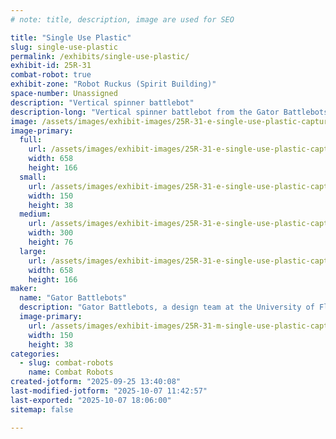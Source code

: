 ```yaml
---
# note: title, description, image are used for SEO

title: "Single Use Plastic"
slug: single-use-plastic
permalink: /exhibits/single-use-plastic/
exhibit-id: 25R-31
combat-robot: true
exhibit-zone: "Robot Ruckus (Spirit Building)"
space-number: Unassigned
description: "Vertical spinner battlebot"
description-long: "Vertical spinner battlebot from the Gator Battlebots team at the University of Florida"
image: /assets/images/exhibit-images/25R-31-e-single-use-plastic-capture-5155-300x76.PNG
image-primary: 
  full:
    url: /assets/images/exhibit-images/25R-31-e-single-use-plastic-capture-5155-full.PNG
    width: 658
    height: 166
  small:
    url: /assets/images/exhibit-images/25R-31-e-single-use-plastic-capture-5155-150x38.PNG
    width: 150
    height: 38
  medium:
    url: /assets/images/exhibit-images/25R-31-e-single-use-plastic-capture-5155-300x76.PNG
    width: 300
    height: 76
  large:
    url: /assets/images/exhibit-images/25R-31-e-single-use-plastic-capture-5155-658x166.PNG
    width: 658
    height: 166
maker: 
  name: "Gator Battlebots"
  description: "Gator Battlebots, a design team at the University of Florida"
  image-primary:
    url: /assets/images/exhibit-images/25R-31-m-single-use-plastic-capture-150x38.PNG
    width: 150
    height: 38
categories: 
  - slug: combat-robots
    name: Combat Robots
created-jotform: "2025-09-25 13:40:08"
last-modified-jotform: "2025-10-07 11:42:57"
last-exported: "2025-10-07 18:06:00"
sitemap: false

---
```

